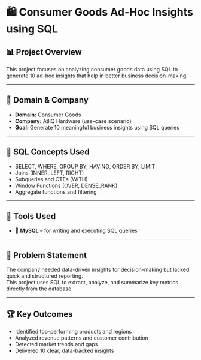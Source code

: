 # 🛍️ Consumer Goods Ad-Hoc Insights using SQL

## 📊 Project Overview

This project focuses on analyzing consumer goods data using SQL to generate 10 ad-hoc insights that help in better business decision-making.

---

## 🏢 Domain & Company

- **Domain:** Consumer Goods  
- **Company:** AtliQ Hardware (use-case scenario)  
- **Goal:** Generate 10 meaningful business insights using SQL queries

---

## 🧠 SQL Concepts Used

- SELECT, WHERE, GROUP BY, HAVING, ORDER BY, LIMIT  
- Joins (INNER, LEFT, RIGHT)  
- Subqueries and CTEs (WITH)  
- Window Functions (OVER, DENSE_RANK)  
- Aggregate functions and filtering

---

## 🧰 Tools Used

- 🐬 **MySQL** – for writing and executing SQL queries

---

## 🧭 Problem Statement

The company needed data-driven insights for decision-making but lacked quick and structured reporting.  
This project uses SQL to extract, analyze, and summarize key metrics directly from the database.

---

## 🏆 Key Outcomes

- Identified top-performing products and regions  
- Analyzed revenue patterns and customer contribution  
- Detected market trends and gaps  
- Delivered 10 clear, data-backed insights
